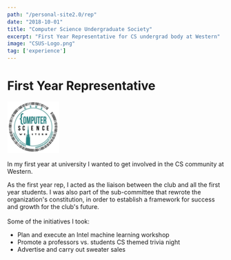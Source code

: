```yaml
---
path: "/personal-site2.0/rep"
date: "2018-10-01"
title: "Computer Science Undergraduate Society"
excerpt: "First Year Representative for CS undergrad body at Western"
image: "CSUS-Logo.png"
tag: ['experience']
---
```


# First Year Representative

<img class="align-self-center mr-3" src="/img/CSUS Logo" width="120" height="120" alt="HADP Logo">

<p>In my first year at university I wanted to get involved in the CS community at Western.</p>
    <p class="mb-0">As the first year rep, I acted as the liaison between the club and all the first year students. I was also part of the sub-committee that rewrote the organization's constitution, in order to establish a framework for success and growth for the club's future.
      <br><br>Some of the initiatives I took:<br>
      <ul>
      <li>Plan and execute an Intel machine learning workshop</li>
      <li>Promote a professors vs. students CS themed trivia night</li>
      <li>Advertise and carry out sweater sales</li>
      </ul>
    </p>
